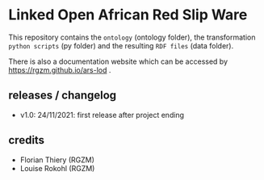 # Linked Open African Red Slip Ware 
             
This repository contains the `ontology` (ontology folder), the transformation `python scripts` (py folder) and the resulting `RDF files` (data folder).
                       
There is also a documentation website which can be accessed by <https://rgzm.github.io/ars-lod> .
    
## releases / changelog 

-   v1.0: 24/11/2021: first release after project ending

## credits

-   Florian Thiery (RGZM)
-   Louise Rokohl (RGZM)
